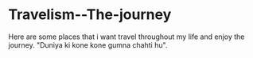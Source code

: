 # Travelism--The-journey
Here are some places that i want travel throughout my life and enjoy the journey. "Duniya ki kone kone gumna chahti hu".
